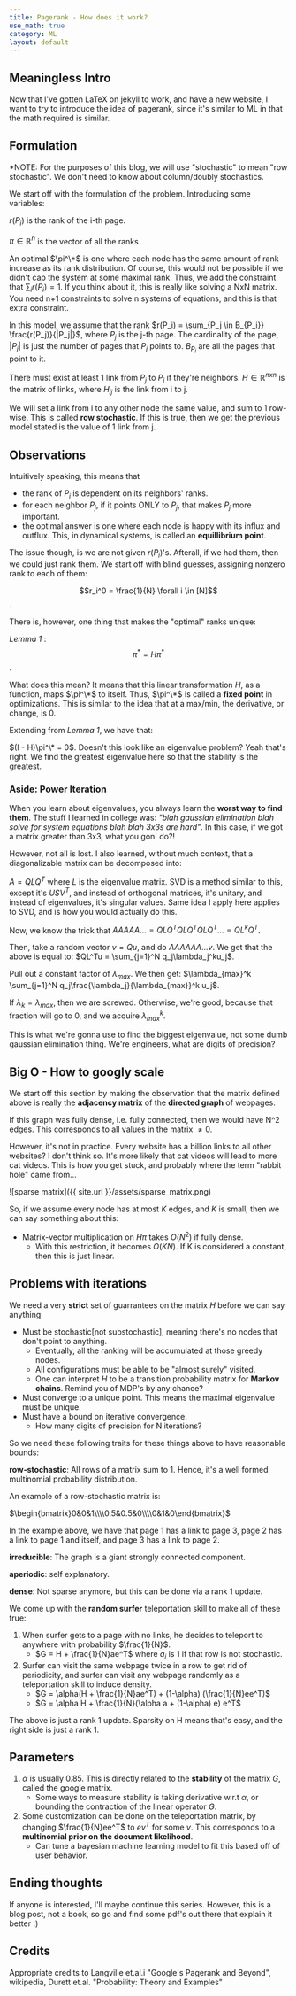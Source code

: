 ```yaml
---
title: Pagerank - How does it work?
use_math: true
category: ML
layout: default
---
```


## Meaningless Intro

Now that I've gotten LaTeX on jekyll to work, and have a new website, I want to try to introduce the idea of pagerank, since it's similar to ML in that the math required is similar.

## Formulation

\*NOTE: For the purposes of this blog, we will use "stochastic" to mean "row stochastic". We don't need to know about column/doubly stochastics.

We start off with the formulation of the problem. Introducing some variables:

$r(P_i)$ is the rank of the i-th page. 

$\pi \in \mathbb{R}^n$ is the vector of all the ranks.

An optimal $\pi^\*$ is one where each node has the same amount of rank increase as its rank distribution. Of course, this would not be possible if we didn't cap the system at some maximal rank. Thus, we add the constraint that $\sum_i r(P_i) = 1$. If you think about it, this is really like solving a NxN matrix. You need n+1 constraints to solve n systems of equations, and this is that extra constraint.

In this model, we assume that the rank 
$r(P_i) = \sum_{P_j \in B_{P_i}} \frac{r(P_j)}{|P_j|}$, where $P_j$ is the j-th page. The cardinality of the page, $|P_j|$ is just the number of pages that $P_j$ points to. $B_{P_i}$ are all the pages that point to it.

There must exist at least 1 link from $P_j$ to $P_i$ if they're neighbors. $H \in \mathbb{R}^{nxn}$ is the matrix of links, where $H_{ij}$ is the link from i to j. 

We will set a link from i to any other node the same value, and sum to 1 row-wise. This is called **row stochastic**.  If this is true, then we get the previous model stated is the value of 1 link from j.

## Observations

Intuitively speaking, this means that 

- the rank of $P_i$ is dependent on its neighbors' ranks.
- for each neighbor $P_j$, if it points ONLY to $P_j$, that makes $P_j$ more important.
- the optimal answer is one where each node is happy with its influx and outflux. This, in dynamical systems, is called an **equillibrium point**.

The issue though, is we are not given $r(P_i)$'s. 
Afterall, if we had them, then we could just rank them.
We start off with blind guesses, assigning nonzero rank to each of them: 

$$r_i^0 = \frac{1}{N} \forall i \in [N]$$.

There is, however, one thing that makes the "optimal" ranks unique:

_Lemma 1_ : $$\pi^* = H \pi^*$$.

What does this mean? It means that this linear transformation $H$, as a function, maps $\pi^\*$ to itself. 
Thus, $\pi^\*$ is called a **fixed point** in optimizations. This is similar to the idea that at a max/min, the derivative, or change, is 0.

Extending from _Lemma 1_, we have that:

$(I - H)\pi^\* = 0$. Doesn't this look like an eigenvalue problem? Yeah that's right. We find the greatest eigenvalue here so that the stability is the greatest.

### Aside: Power Iteration

When you learn about eigenvalues, you always learn the **worst way to find them**. The stuff I learned in college was: *"blah gaussian elimination blah solve for system equations blah blah 3x3s are hard"*. In this case, if we got a matrix greater than 3x3, what you gon' do?!

However, not all is lost. I also learned, without much context, that a diagonalizable matrix can be decomposed into:

$A = QLQ^T$ where $L$ is the eigenvalue matrix. SVD is a method similar to this, except it's $USV^T$, and instead of orthogonal matrices, it's unitary, and instead of eigenvalues, it's singular values. Same idea I apply here applies to SVD, and is how you would actually do this.

Now, we know the trick that $AAAAA... = QLQ^TQLQ^TQLQ^T... = QL^kQ^T$.

Then, take a random vector $v = Qu$, and do $AAAAAA...v$. We get that the above is equal to: $QL^Tu = \sum_{j=1}^N q_j\lambda_j^ku_j$. 

Pull out a constant factor of $\lambda_{max}$. 
We then get: $\lambda_{max}^k \sum_{j=1}^N q_j\frac{\lambda_j}{\lambda_{max}}^k u_j$.

If $\lambda_k = \lambda_{max}$, then we are screwed. Otherwise, we're good, because that fraction will go to 0, and we acquire $\lambda_{max}^k$.

This is what we're gonna use to find the biggest eigenvalue, not some dumb gaussian elimination thing. We're engineers, what are digits of precision?

## Big O - How to googly scale

We start off this section by making the observation that the matrix defined above is really the **adjacency matrix** of the **directed graph** of webpages. 

If this graph was fully dense, i.e. fully connected, then we would have N^2 edges. This corresponds to all values in the matrix $\neq 0$. 

However, it's not in practice. Every website has a billion links to all other websites? I don't think so. It's more likely that cat videos will lead to more cat videos. This is how you get stuck, and probably where the term "rabbit hole" came from...

![sparse matrix]({{ site.url }}/assets/sparse_matrix.png)

So, if we assume every node has at most $K$ edges, and $K$ is small, then we can say something about this:

- Matrix-vector multiplication on $H \pi$ takes $O(N^2)$ if fully dense.
    - With this restriction, it becomes $O(KN)$. If K is considered a constant, then this is just linear.

## Problems with iterations

We need a very **strict** set of guarrantees on the matrix $H$ before we can say anything:

- Must be stochastic[not substochastic], meaning there's no nodes that don't point to anything.
    - Eventually, all the ranking will be accumulated at those greedy nodes. 
    - All configurations must be able to be "almost surely" visited.
    - One can interpret $H$ to be a transition probability matrix for **Markov chains**. Remind you of MDP's by any chance?
- Must converge to a unique point. This means the maximal eigenvalue must be unique.
- Must have a bound on iterative convergence.
    - How many digits of precision for N iterations?

So we need these following traits for these things above to have reasonable bounds:

**row-stochastic**: All rows of a matrix sum to 1. Hence, it's a well formed multinomial probability distribution.

An example of a row-stochastic matrix is:

$\begin{bmatrix}0&0&1\\\\0.5&0.5&0\\\\0&1&0\end{bmatrix}$

In the example above, we have that page 1 has a link to page 3, page 2 has a link to page 1 and itself, and page 3 has a link to page 2.

**irreducible**: The graph is a giant strongly connected component. 

**aperiodic**: self explanatory.

**dense**: Not sparse anymore, but this can be done via a rank 1 update.
 
We come up with the **random surfer** teleportation skill to make all of these true:

1. When surfer gets to a page with no links, he decides to teleport to anywhere with probability $\frac{1}{N}$. 
    - $G = H + \frac{1}{N}ae^T$ where $a_i$ is 1 if that row is not stochastic.
2. Surfer can visit the same webpage twice in a row to get rid of periodicity, and surfer can visit any webpage randomly as a teleportation skill to induce density. 
    - $G = \alpha(H + \frac{1}{N}ae^T) + (1-\alpha) (\frac{1}{N}ee^T)$
    - $G = \alpha H + \frac{1}{N}(\alpha a + (1-\alpha) e) e^T$

The above is just a rank 1 update. Sparsity on H means that's easy, and the right side is just a rank 1.

## Parameters

1. $\alpha$ is usually 0.85. This is directly related to the **stability** of the matrix $G$, called the google matrix.
    - Some ways to measure stability is taking derivative w.r.t $\alpha$, or bounding the contraction of the linear operator $G$. 
2. Some customization can be done on the teleportation matrix, by changing $\frac{1}{N}ee^T$ to $ev^T$ for some $v$. This corresponds to a **multinomial prior on the document likelihood**.
    - Can tune a bayesian machine learning model to fit this based off of user behavior.

## Ending thoughts

If anyone is interested, I'll maybe continue this series. However, this is a blog post, not a book, so go and find some pdf's out there that explain it better :)

## Credits

Appropriate credits to Langville et.al.i "Google's Pagerank and Beyond", wikipedia, Durett et.al. "Probability: Theory and Examples"
